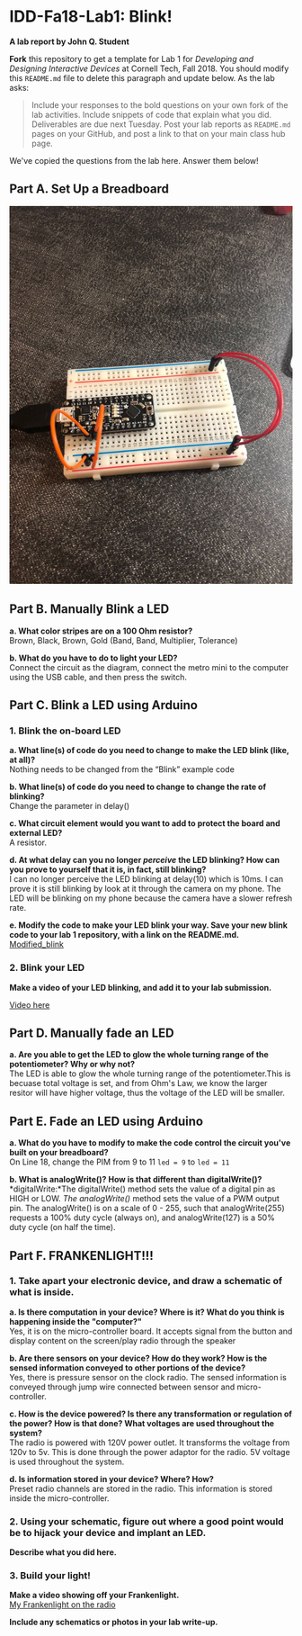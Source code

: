 # IDD-Fa18-Lab1: Blink!

**A lab report by John Q. Student**

**Fork** this repository to get a template for Lab 1 for *Developing and Designing Interactive Devices* at Cornell Tech, Fall 2018. You should modify this `README.md` file to delete this paragraph and update below. As the lab asks:

> Include your responses to the bold questions on your own fork of the lab activities. Include snippets of code that explain what you did. Deliverables are due next Tuesday. Post your lab reports as `README.md` pages on your GitHub, and post a link to that on your main class hub page.

We've copied the questions from the lab here. Answer them below!

## Part A. Set Up a Breadboard

![Image1](https://github.com/ZhenweiZhang1995/IDD-Fa18-Lab1/blob/master/image1.jpg)


## Part B. Manually Blink a LED

**a. What color stripes are on a 100 Ohm resistor?**   
Brown, Black, Brown, Gold
(Band, Band, Multiplier, Tolerance)
 
**b. What do you have to do to light your LED?**  
Connect the circuit as the diagram, connect the metro mini to the computer using the USB cable, and then press the switch.


## Part C. Blink a LED using Arduino

### 1. Blink the on-board LED

**a. What line(s) of code do you need to change to make the LED blink (like, at all)?**  
Nothing needs to be changed from the “Blink” example code

**b. What line(s) of code do you need to change to change the rate of blinking?**  
Change the parameter in delay()

**c. What circuit element would you want to add to protect the board and external LED?**  
A resistor.
 
**d. At what delay can you no longer *perceive* the LED blinking? How can you prove to yourself that it is, in fact, still blinking?**  
 I can no longer perceive the LED blinking at delay(10) which is 10ms. I can prove it is still blinking by look at it through the camera on my phone. The LED will be blinking on my phone because the camera have a slower refresh rate.

**e. Modify the code to make your LED blink your way. Save your new blink code to your lab 1 repository, with a link on the README.md.** 
[Modified_blink](https://github.com/ZhenweiZhang1995/IDD-Fa18-Lab1/blob/master/Blink_modified.ino)


### 2. Blink your LED

**Make a video of your LED blinking, and add it to your lab submission.** 

[Video here](https://youtu.be/6gIY8t9rgQg)


## Part D. Manually fade an LED

**a. Are you able to get the LED to glow the whole turning range of the potentiometer? Why or why not?**  
The LED is able to glow the whole turning range of the potentiometer.This is becuase total voltage is set, and from Ohm's Law, we know the larger resitor will have higher voltage, thus the voltage of the LED will be smaller.

## Part E. Fade an LED using Arduino

**a. What do you have to modify to make the code control the circuit you've built on your breadboard?**  
On Line 18, change the PIM from 9 to 11
`led = 9`  to `led = 11`

**b. What is analogWrite()? How is that different than digitalWrite()?**  
*digitalWrite:*The digitalWrite() method sets the value of a digital pin as HIGH or LOW.
*The analogWrite()* method sets the value of a PWM output pin. The analogWrite() is on a scale of 0 - 255, such that analogWrite(255) requests a 100% duty cycle (always on), and analogWrite(127) is a 50% duty cycle (on half the time).


## Part F. FRANKENLIGHT!!!

### 1. Take apart your electronic device, and draw a schematic of what is inside. 

**a. Is there computation in your device? Where is it? What do you think is happening inside the "computer?"**  
Yes, it is on the micro-controller board. It accepts signal from the button and display content on the screen/play radio through the speaker

**b. Are there sensors on your device? How do they work? How is the sensed information conveyed to other portions of the device?**  
Yes, there is pressure sensor on the clock radio. The sensed information is conveyed through jump wire connected between sensor and micro-controller.

**c. How is the device powered? Is there any transformation or regulation of the power? How is that done? What voltages are used throughout the system?**  
The radio is powered with 120V power outlet. It transforms the voltage from 120v to 5v. This is done through the power adaptor for the radio. 5V voltage is used throughout the system.

**d. Is information stored in your device? Where? How?**  
Preset radio channels are stored in the radio. This information is stored inside the micro-controller.

### 2. Using your schematic, figure out where a good point would be to hijack your device and implant an LED.

**Describe what you did here.**

### 3. Build your light!

**Make a video showing off your Frankenlight.**  
[My Frankenlight on the radio](https://youtu.be/modgPDKQcg8)

**Include any schematics or photos in your lab write-up.**
